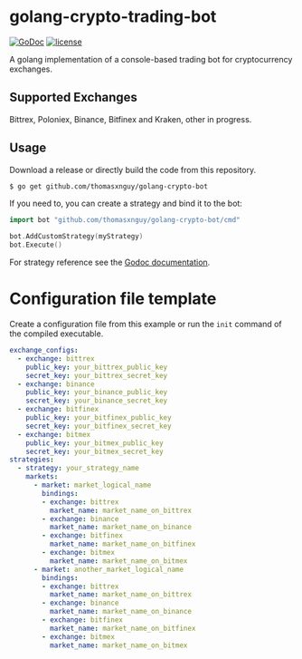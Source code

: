 # golang-crypto-trading-bot

[![GoDoc](https://godoc.org/github.com/thomasxnguy/golang-crypto-trading-bot?status.svg)](https://godoc.org/github.com/thomasxnguy/golang-crypto-trading-bot)
[![license](https://img.shields.io/github/license/thomasxnguy/golang-crypto-trading-bot.svg?maxAge=2592000)](https://github.com/thomasxnguy/golang-crypto-trading-bot/LICENSE)


A golang implementation of a console-based trading bot for cryptocurrency exchanges. 

## Supported Exchanges
Bittrex, Poloniex, Binance, Bitfinex and Kraken, other in progress.

## Usage

Download a release or directly build the code from this repository.
``` bash
$ go get github.com/thomasxnguy/golang-crypto-bot
```

If you need to, you can create a strategy and bind it to the bot:
``` go
import bot "github.com/thomasxnguy/golang-crypto-bot/cmd"

bot.AddCustomStrategy(myStrategy)
bot.Execute()
```

For strategy reference see the [Godoc documentation](https://godoc.org/github.com/thomasxnguy/golang-crypto-bot).

# Configuration file template
Create a configuration file from this example or run the `init` command of the compiled executable.
``` yaml
exchange_configs: 
  - exchange: bittrex
    public_key: your_bittrex_public_key
    secret_key: your_bittrex_secret_key
  - exchange: binance
    public_key: your_binance_public_key
    secret_key: your_binance_secret_key
  - exchange: bitfinex
    public_key: your_bitfinex_public_key
    secret_key: your_bitfinex_secret_key
  - exchange: bitmex
    public_key: your_bitmex_public_key
    secret_key: your_bitmex_secret_key    
strategies:
  - strategy: your_strategy_name
    markets:
      - market: market_logical_name
        bindings:
        - exchange: bittrex
          market_name: market_name_on_bittrex
        - exchange: binance
          market_name: market_name_on_binance
        - exchange: bitfinex
          market_name: market_name_on_bitfinex
        - exchange: bitmex
          market_name: market_name_on_bitmex
      - market: another_market_logical_name
        bindings:
        - exchange: bittrex
          market_name: market_name_on_bittrex
        - exchange: binance
          market_name: market_name_on_binance
        - exchange: bitfinex
          market_name: market_name_on_bitfinex
        - exchange: bitmex
          market_name: market_name_on_bitmex          
```